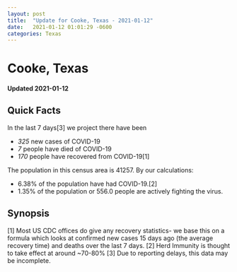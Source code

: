 ```yaml
---
layout: post
title:  "Update for Cooke, Texas - 2021-01-12"
date:   2021-01-12 01:01:29 -0600
categories: Texas
---
```


# Cooke, Texas
#### Updated 2021-01-12

## Quick Facts

In the last 7 days[3] we project there have been
- *325* new cases of COVID-19
- *7* people have died of COVID-19
- *170* people have recovered from COVID-19[1]

The population in this census area is 41257. By our calculations:
- 6.38% of the population have had COVID-19.[2]
- 1.35% of the population or 556.0 people are actively fighting the virus.

## Synopsis




[1] Most US CDC offices do give any recovery statistics- we base this on a formula which looks at confirmed new cases
15 days ago (the average recovery time) and deaths over the last 7 days.
[2] Herd Immunity is thought to take effect at around ~70-80%
[3] Due to reporting delays, this data may be incomplete. 
    